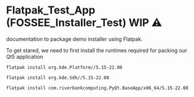 Flatpak_Test_App (FOSSEE_Installer_Test) WIP :warning:
===

documentation to package demo installer using Flatpak.

To get stared, we need to first install the runtimes required for packing our Qt5 application

```
flatpak install org.kde.Platform//5.15-22.08

flatpak install org.kde.Sdk//5.15-22.08

flatpak install com.riverbankcomputing.PyQt.BaseApp/x86_64/5.15-22.08
```
